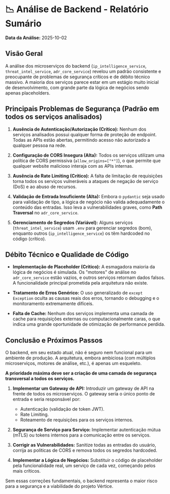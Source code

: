 
# 📉 Análise de Backend - Relatório Sumário

**Data da Análise:** 2025-10-02

## Visão Geral

A análise dos microserviços do backend (`ip_intelligence_service`, `threat_intel_service`, `adr_core_service`) revelou um padrão consistente e preocupante de problemas de segurança críticos e de débito técnico massivo. A maioria dos serviços parece estar em um estágio muito inicial de desenvolvimento, com grande parte da lógica de negócios sendo apenas placeholders.

## Principais Problemas de Segurança (Padrão em todos os serviços analisados)

1.  **Ausência de Autenticação/Autorização (Crítico):** Nenhum dos serviços analisados possui qualquer forma de proteção de endpoint. Todas as APIs estão abertas, permitindo acesso não autorizado a qualquer pessoa na rede.

2.  **Configuração de CORS Insegura (Alta):** Todos os serviços utilizam uma política de CORS permissiva (`allow_origins=["*"]`), o que permite que qualquer website malicioso interaja com as APIs internas.

3.  **Ausência de Rate Limiting (Crítico):** A falta de limitação de requisições torna todos os serviços vulneráveis a ataques de negação de serviço (DoS) e ao abuso de recursos.

4.  **Validação de Entrada Insuficiente (Alta):** Embora o `pydantic` seja usado para validação de tipo, a lógica de negócio não valida adequadamente o conteúdo das entradas. Isso leva a vulnerabilidades graves, como **Path Traversal** no `adr_core_service`.

5.  **Gerenciamento de Segredos (Variável):** Alguns serviços (`threat_intel_service`) usam `.env` para gerenciar segredos (bom), enquanto outros (`ip_intelligence_service`) os têm hardcoded no código (crítico).

## Débito Técnico e Qualidade de Código

- **Implementação de Placeholder (Crítico):** A esmagadora maioria da lógica de negócios é simulada. Os "motores" de análise no `adr_core_service` estão vazios, e outros serviços retornam dados falsos. A funcionalidade principal prometida pela arquitetura não existe.

- **Tratamento de Erros Genérico:** O uso generalizado de `except Exception` oculta as causas reais dos erros, tornando o debugging e o monitoramento extremamente difíceis.

- **Falta de Cache:** Nenhum dos serviços implementa uma camada de cache para requisições externas ou computacionalmente caras, o que indica uma grande oportunidade de otimização de performance perdida.

## Conclusão e Próximos Passos

O backend, em seu estado atual, não é seguro nem funcional para um ambiente de produção. A arquitetura, embora ambiciosa (com múltiplos microserviços, motores de análise, etc.), é apenas um esqueleto.

**A prioridade máxima deve ser a criação de uma camada de segurança transversal a todos os serviços.**

1.  **Implementar um Gateway de API:** Introduzir um gateway de API na frente de todos os microserviços. O gateway seria o único ponto de entrada e seria responsável por:
    - Autenticação (validação de token JWT).
    - Rate Limiting.
    - Roteamento de requisições para os serviços internos.

2.  **Segurança de Serviço para Serviço:** Implementar autenticação mútua (mTLS) ou tokens internos para a comunicação entre os serviços.

3.  **Corrigir as Vulnerabilidades:** Sanitize todas as entradas do usuário, corrija as políticas de CORS e remova todos os segredos hardcoded.

4.  **Implementar a Lógica de Negócios:** Substituir o código de placeholder pela funcionalidade real, um serviço de cada vez, começando pelos mais críticos.

Sem essas correções fundamentais, o backend representa o maior risco para a segurança e a viabilidade do projeto Vértice.

